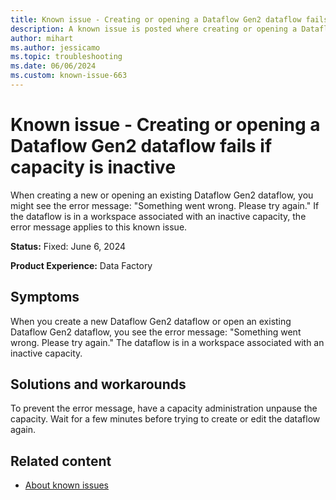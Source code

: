 ```yaml
---
title: Known issue - Creating or opening a Dataflow Gen2 dataflow fails if capacity is inactive
description: A known issue is posted where creating or opening a Dataflow Gen2 dataflow fails if capacity is inactive.
author: mihart
ms.author: jessicamo
ms.topic: troubleshooting  
ms.date: 06/06/2024
ms.custom: known-issue-663
---
```


# Known issue - Creating or opening a Dataflow Gen2 dataflow fails if capacity is inactive

When creating a new or opening an existing Dataflow Gen2 dataflow, you might see the error message: "Something went wrong. Please try again." If the dataflow is in a workspace associated with an inactive capacity, the error message applies to this known issue.

**Status:** Fixed: June 6, 2024

**Product Experience:** Data Factory

## Symptoms

When you create a new Dataflow Gen2 dataflow or open an existing Dataflow Gen2 dataflow, you see the error message: "Something went wrong. Please try again." The dataflow is in a workspace associated with an inactive capacity.

## Solutions and workarounds

To prevent the error message, have a capacity administration unpause the capacity. Wait for a few minutes before trying to create or edit the dataflow again.

## Related content

- [About known issues](https://support.fabric.microsoft.com/known-issues)

